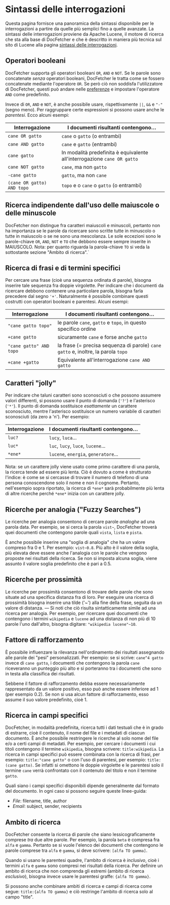 Sintassi delle interrogazioni
============
Questa pagina fornisce una panoramica della sintassi disponibile per le interrogazioni a partire da quelle più semplici fino a quelle avanzate. La sintassi delle interrogazioni proviene da Apache Lucene, il motore di ricerca che sta alla base di DocFetcher e che è descritto in maniera più tecnica sul sito di Lucene alla pagina [sintassi delle interrogazioni](http://lucene.apache.org/java/3_4_0/queryparsersyntax.html).

Operatori booleani
-----------------
DocFetcher supporta gli operatori booleani `OR`, `AND` e `NOT`. Se le parole sono concatenate *senza* operatori booleani, DocFetcher le tratta come se fossero concatenate mediante l'operatore `OR`.  Se però ciò non soddisfa l'utilizzatore di DocFetcher, questi può andare nelle [preferenze](Preferences.html) e impostare l'operatore `AND` come predefinito.

Invece di `OR`, `AND` e `NOT`, è anche possibile usare, rispettivamente `||`, `&&` e `"-"` (segno meno). Per raggruppare certe espressioni si possono usare anche le *parentesi*. Ecco alcuni esempi:

Interrogazione | I documenti risultanti contengono…
-------------------------|---------------------------------------------
`cane OR gatto` | `cane` o `gatto` (o entrambi)
`cane AND gatto` | `cane` e `gatto` (entrambi)
`cane gatto` | In modalità predefinita è equivalente all'interrogazione `cane OR gatto`
`cane NOT gatto` | `cane`, ma non `gatto`
`-cane gatto` | `gatto`, ma non `cane`
`(cane OR gatto) AND topo` | `topo` e o `cane` o `gatto` (o entrambi)


Ricerca indipendente dall'uso delle maiuscole o delle minuscole
-----------------------------
DocFetcher non distingue fra caratteri maiuscoli e minuscoli, pertanto non ha importanza se le parole da ricercare sono scritte tutte in minuscolo o tutte in maiuscolo o se ne sono una mescolanza. Le sole eccezioni sono le parole-chiave `OR`, `AND`, `NOT` e `TO` che debbono essere sempre inserite in MAIUSCOLO. Nota: per quanto riguarda la parola-chiave `TO` si veda la sottostante sezione "Ambito di ricerca".`


Ricerca di frasi e di termini specifici
----------------------------------
Per cercare una frase (cioè una sequenza ordinata di parole), bisogna inserire tale sequenza fra doppie virgolette. Per indicare che i documenti da ricercare debbono contenere una particolare parola, bisogna farla precedere dal segno `'+'`. Naturalmente è possibile combinare questi costrutti con operatori booleani e parentesi. Alcuni esempi:

Interrogazione | I documenti risultanti contengono…
----------------------|-------------------------------------
`"cane gatto topo"` | le parole `cane`, `gatto` e `topo`, in questo specifico ordine
`+cane gatto` | sicuramente `cane` e forse anche `gatto`
`"cane gatto" AND topo` | la frase (= precisa sequenza di parole) `cane gatto` e, inoltre, la parola `topo`
`+cane +gatto` | Equivalente all'interrogazione `cane AND gatto`


Caratteri "jolly"
---------
Per indicare che taluni caratteri sono sconosciuti o che possono assumere valori differenti, si possono usare il punto di domanda (`'?'`) e l'asterisco (`'*'`). Il punto di domanda sostituisce *esattamente* un carattere sconosciuto, mentre l'asterisco sostituisce un numero variabile di caratteri sconosciuti (da zero a 'n'). Per esempio:

Interrogazione | I documenti risultanti contengono…
-------------|-------------------------------------
`luc?` | `lucy`, `luca`...
`luc*` | `luc`, `lucy`, `luce`, `lucene`...
`*ene*` | `lucene`, `energia`, `generatore`...

Nota: se un carattere jolly viene usato come primo carattere di una parola, la ricerca tende ad essere più lenta. Ciò è dovuto a come è strutturato l'indice: è come se si cercasse di trovare il numero di telefono di una persona conoscendone solo il nome e non il cognome. Pertanto, nell'esempio sopra riportato, la ricerca di `*ene*` sarà probabilmente più lenta di altre ricerche perché `*ene*` inizia con un carattere jolly.


Ricerche per analogia ("Fuzzy Searches")
--------------
Le ricerche per analogia consentono di cercare parole *analoghe* ad una parola data. Per esempio, se si cerca la parola `vist~`, DocFetcher troverà quei documenti che contengono parole quali `vista`, `lista` e `pista`.

È anche possibile inserire una "soglia di analogia" che ha un valore compreso fra 0 e 1. Per esempio: `vist~0.8`. Più alto è il valore della soglia, più elevata deve essere anche l'analogia con le parole che vengono proposte nei risultati della ricerca. Se non si imposta alcuna soglia, viene assunto il valore soglia predefinito che è pari a 0.5.


Ricerche per prossimità
------------------
Le ricerche per prossimità consentono di trovare delle parole che sono situate ad una specifica distanza fra di loro. Per eseguire una ricerca di prossimità bisogna inserire una tilde ('~') alla fine della frase, seguita da un valore di distanza. &mdash; Si noti che ciò risulta sintatticamente simile ad una ricerca per analogia. Per esempio, per ricercare quei documenti che contengono i termini `wikipedia` e `lucene` ad una distanza di non più di 10 parole l'uno dall'altro, bisogna digitare: `"wikipedia lucene"~10`.


Fattore di rafforzamento
--------------
È possibile influenzare la rilevanza nell'ordinamento dei risultati assegnando alle parole dei "pesi" personalizzati. Per esempio: se si scrive: `cane^4 gatto` invece di `cane gatto`, i documenti che contengono la parola `cane` riceveranno un punteggio più alto e si porteranno tra i documenti che sono in testa alla classifica dei risultati.

Sebbene il fattore di rafforzamento debba essere necessariamente rappresentato da un valore positivo, esso può anche essere inferiore ad 1 (per esempio 0.2). Se non si usa alcun fattore di rafforzamento, esso assume il suo valore predefinito, cioè 1.


Ricerca in campi specifici
--------------
DocFetcher, in modalità predefinita, ricerca tutti i dati testuali che è in grado di estrarre, cioè il contenuto, il nome del file e i metadati di ciascun documento. È anche possibile restringere le ricerche al solo nome del file e/o a certi campi di metadati. Per esempio, per cercare i documenti i cui titoli contengono il termine `wikipedia`, bisogna scrivere: `title:wikipedia`. La ricerca in campi specifici può essere combinata con la ricerca di frasi, per esempio: `title:"cane gatto"` o con l'uso di parentesi, per esempio: `title:(cane gatto)`. Se infatti si omettono le doppie virgolette e le parentesi solo il termine `cane` verrà confrontato con il contenuto del titolo e non il termine `gatto`.

Quali siano i campi specifici disponibili dipende generalmente dal formato del documento. In ogni caso si possono seguire queste linee-guida:

<!-- Do not translate the following field names (filename, title, etc.) -->
* *File*: filename, title, author
* *Email*:  subject, sender, recipients


Ambito di ricerca
--------------
DocFetcher consente la ricerca di parole che siano lessicograficamente comprese *tra* due altre parole. Per esempio, la parola `beta` è compresa fra `alfa` e `gamma`. Pertanto se si vuole l'elenco dei documenti che contengono le parole comprese tra `alfa` e `gamma`, si deve scrivere: `[alfa TO gamma]`.

Quando si usano le parentesi quadre, l'ambito di ricerca è *inclusivo*, cioè i termini `alfa` e `gamma` sono compresi nei risultati della ricerca. Per definire un ambito di ricerca che non comprenda gli estremi (ambito di ricerca *esclusivo*), bisogna invece usare le parentesi graffe: `{alfa TO gamma}`.

Si possono anche combinare ambiti di ricerca e campi di ricerca come segue: `title:{alfa TO gamma}` e ciò restringe l'ambito di ricerca solo al campo "title".